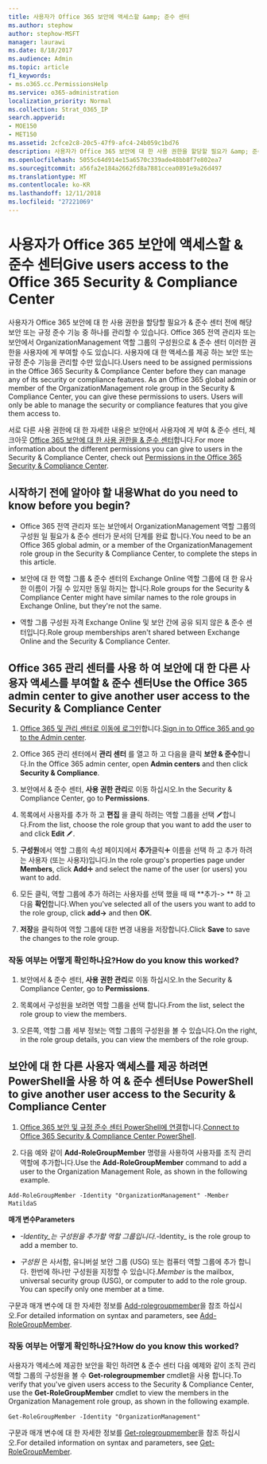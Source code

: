 ```yaml
---
title: 사용자가 Office 365 보안에 액세스할 &amp; 준수 센터
ms.author: stephow
author: stephow-MSFT
manager: laurawi
ms.date: 8/18/2017
ms.audience: Admin
ms.topic: article
f1_keywords:
- ms.o365.cc.PermissionsHelp
ms.service: o365-administration
localization_priority: Normal
ms.collection: Strat_O365_IP
search.appverid:
- MOE150
- MET150
ms.assetid: 2cfce2c8-20c5-47f9-afc4-24b059c1bd76
description: 사용자가 Office 365 보안에 대 한 사용 권한을 할당할 필요가 &amp; 준수 센터 전에 해당 보안 또는 규정 준수 기능 중 하나를 관리할 수 있습니다.
ms.openlocfilehash: 5055c64d914e15a6570c339ade48bb8f7e802ea7
ms.sourcegitcommit: a56fa2e184a2662fd8a7881ccea0891e9a26d497
ms.translationtype: MT
ms.contentlocale: ko-KR
ms.lasthandoff: 12/11/2018
ms.locfileid: "27221069"
---
```

# <a name="give-users-access-to-the-office-365-security-amp-compliance-center"></a><span data-ttu-id="fd0f9-103">사용자가 Office 365 보안에 액세스할 &amp; 준수 센터</span><span class="sxs-lookup"><span data-stu-id="fd0f9-103">Give users access to the Office 365 Security &amp; Compliance Center</span></span>

<span data-ttu-id="fd0f9-p101">사용자가 Office 365 보안에 대 한 사용 권한을 할당할 필요가 &amp; 준수 센터 전에 해당 보안 또는 규정 준수 기능 중 하나를 관리할 수 있습니다. Office 365 전역 관리자 또는 보안에서 OrganizationManagement 역할 그룹의 구성원으로 &amp; 준수 센터 이러한 권한을 사용자에 게 부여할 수도 있습니다. 사용자에 대 한 액세스를 제공 하는 보안 또는 규정 준수 기능을 관리할 수만 있습니다.</span><span class="sxs-lookup"><span data-stu-id="fd0f9-p101">Users need to be assigned permissions in the Office 365 Security &amp; Compliance Center before they can manage any of its security or compliance features. As an Office 365 global admin or member of the OrganizationManagement role group in the Security &amp; Compliance Center, you can give these permissions to users. Users will only be able to manage the security or compliance features that you give them access to.</span></span> 
  
<span data-ttu-id="fd0f9-107">서로 다른 사용 권한에 대 한 자세한 내용은 보안에서 사용자에 게 부여 &amp; 준수 센터, 체크아웃 [Office 365 보안에 대 한 사용 권한을 &amp; 준수 센터](permissions-in-the-security-and-compliance-center.md)합니다.</span><span class="sxs-lookup"><span data-stu-id="fd0f9-107">For more information about the different permissions you can give to users in the Security &amp; Compliance Center, check out [Permissions in the Office 365 Security &amp; Compliance Center](permissions-in-the-security-and-compliance-center.md).</span></span>
  
## <a name="what-do-you-need-to-know-before-you-begin"></a><span data-ttu-id="fd0f9-108">시작하기 전에 알아야 할 내용</span><span class="sxs-lookup"><span data-stu-id="fd0f9-108">What do you need to know before you begin?</span></span>

- <span data-ttu-id="fd0f9-109">Office 365 전역 관리자 또는 보안에서 OrganizationManagement 역할 그룹의 구성원 일 필요가 &amp; 준수 센터가 문서의 단계를 완료 합니다.</span><span class="sxs-lookup"><span data-stu-id="fd0f9-109">You need to be an Office 365 global admin, or a member of the OrganizationManagement role group in the Security &amp; Compliance Center, to complete the steps in this article.</span></span>
    
- <span data-ttu-id="fd0f9-110">보안에 대 한 역할 그룹 &amp; 준수 센터의 Exchange Online 역할 그룹에 대 한 유사한 이름이 가질 수 있지만 동일 하지는 합니다.</span><span class="sxs-lookup"><span data-stu-id="fd0f9-110">Role groups for the Security &amp; Compliance Center might have similar names to the role groups in Exchange Online, but they're not the same.</span></span> 
    
- <span data-ttu-id="fd0f9-111">역할 그룹 구성원 자격 Exchange Online 및 보안 간에 공유 되지 않은 &amp; 준수 센터입니다.</span><span class="sxs-lookup"><span data-stu-id="fd0f9-111">Role group memberships aren't shared between Exchange Online and the Security &amp; Compliance Center.</span></span>
    
## <a name="use-the-office-365-admin-center-to-give-another-user-access-to-the-security-amp-compliance-center"></a><span data-ttu-id="fd0f9-112">Office 365 관리 센터를 사용 하 여 보안에 대 한 다른 사용자 액세스를 부여할 &amp; 준수 센터</span><span class="sxs-lookup"><span data-stu-id="fd0f9-112">Use the Office 365 admin center to give another user access to the Security &amp; Compliance Center</span></span>

1. <span data-ttu-id="fd0f9-113">[Office 365 및 관리 센터로 이동에 로그인](https://go.microsoft.com/fwlink/p/?LinkId=525275)합니다.</span><span class="sxs-lookup"><span data-stu-id="fd0f9-113">[Sign in to Office 365 and go to the Admin center](https://go.microsoft.com/fwlink/p/?LinkId=525275).</span></span>
    
2. <span data-ttu-id="fd0f9-114">Office 365 관리 센터에서 **관리 센터** 를 열고 하 고 다음을 클릭 **보안 &amp; 준수**합니다.</span><span class="sxs-lookup"><span data-stu-id="fd0f9-114">In the Office 365 admin center, open **Admin centers** and then click **Security &amp; Compliance**.</span></span> 
    
3. <span data-ttu-id="fd0f9-115">보안에서 &amp; 준수 센터, **사용 권한 관리**로 이동 하십시오.</span><span class="sxs-lookup"><span data-stu-id="fd0f9-115">In the Security &amp; Compliance Center, go to **Permissions**.</span></span>
    
4. <span data-ttu-id="fd0f9-116">목록에서 사용자를 추가 하 고 **편집** 을 클릭 하려는 역할 그룹을 선택 ![편집 아이콘](media/O365_MDM_CreatePolicy_EditIcon.gif)합니다.</span><span class="sxs-lookup"><span data-stu-id="fd0f9-116">From the list, choose the role group that you want to add the user to and click **Edit** ![Edit icon](media/O365_MDM_CreatePolicy_EditIcon.gif).</span></span>
    
5. <span data-ttu-id="fd0f9-117">**구성원**에서 역할 그룹의 속성 페이지에서 **추가**클릭![아이콘 추가](media/ITPro-EAC-AddIcon.gif) 이름을 선택 하 고 추가 하려는 사용자 (또는 사용자)입니다.</span><span class="sxs-lookup"><span data-stu-id="fd0f9-117">In the role group's properties page under **Members**, click **Add**![Add Icon](media/ITPro-EAC-AddIcon.gif) and select the name of the user (or users) you want to add.</span></span> 
    
6. <span data-ttu-id="fd0f9-118">모든 클릭, 역할 그룹에 추가 하려는 사용자를 선택 했을 때 때 \*\*추가-\> \*\* 하 고 다음 **확인**합니다.</span><span class="sxs-lookup"><span data-stu-id="fd0f9-118">When you've selected all of the users you want to add to the role group, click **add-\>** and then **OK**.</span></span>
    
7. <span data-ttu-id="fd0f9-119">**저장**을 클릭하여 역할 그룹에 대한 변경 내용을 저장합니다.</span><span class="sxs-lookup"><span data-stu-id="fd0f9-119">Click **Save** to save the changes to the role group.</span></span> 
    
### <a name="how-do-you-know-this-worked"></a><span data-ttu-id="fd0f9-120">작동 여부는 어떻게 확인하나요?</span><span class="sxs-lookup"><span data-stu-id="fd0f9-120">How do you know this worked?</span></span>

1. <span data-ttu-id="fd0f9-121">보안에서 &amp; 준수 센터, **사용 권한 관리**로 이동 하십시오.</span><span class="sxs-lookup"><span data-stu-id="fd0f9-121">In the Security &amp; Compliance Center, go to **Permissions**.</span></span>
    
2. <span data-ttu-id="fd0f9-122">목록에서 구성원을 보려면 역할 그룹을 선택 합니다.</span><span class="sxs-lookup"><span data-stu-id="fd0f9-122">From the list, select the role group to view the members.</span></span>
    
3. <span data-ttu-id="fd0f9-123">오른쪽, 역할 그룹 세부 정보는 역할 그룹의 구성원을 볼 수 있습니다.</span><span class="sxs-lookup"><span data-stu-id="fd0f9-123">On the right, in the role group details, you can view the members of the role group.</span></span>
    
## <a name="use-powershell-to-give-another-user-access-to-the-security-amp-compliance-center"></a><span data-ttu-id="fd0f9-124">보안에 대 한 다른 사용자 액세스를 제공 하려면 PowerShell을 사용 하 여 &amp; 준수 센터</span><span class="sxs-lookup"><span data-stu-id="fd0f9-124">Use PowerShell to give another user access to the Security &amp; Compliance Center</span></span>

1. <span data-ttu-id="fd0f9-125">[Office 365 보안 및 규정 준수 센터 PowerShell에 연결](https://docs.microsoft.com/en-us/powershell/exchange/office-365-scc/connect-to-scc-powershell/connect-to-scc-powershell?view=exchange-ps)합니다.</span><span class="sxs-lookup"><span data-stu-id="fd0f9-125">[Connect to Office 365 Security & Compliance Center PowerShell](https://docs.microsoft.com/en-us/powershell/exchange/office-365-scc/connect-to-scc-powershell/connect-to-scc-powershell?view=exchange-ps).</span></span>
    
2. <span data-ttu-id="fd0f9-126">다음 예와 같이 **Add-RoleGroupMember** 명령을 사용하여 사용자를 조직 관리 역할에 추가합니다.</span><span class="sxs-lookup"><span data-stu-id="fd0f9-126">Use the **Add-RoleGroupMember** command to add a user to the Organization Management Role, as shown in the following example.</span></span> 
    
  ```
  Add-RoleGroupMember -Identity "OrganizationManagement" -Member MatildaS
  
  ```

 <span data-ttu-id="fd0f9-127">**매개 변수**</span><span class="sxs-lookup"><span data-stu-id="fd0f9-127">**Parameters**</span></span>
  
- <span data-ttu-id="fd0f9-128">_-Identity_는 구성원을 추가할 역할 그룹입니다.</span><span class="sxs-lookup"><span data-stu-id="fd0f9-128">_-Identity_ is the role group to add a member to.</span></span> 
    
- <span data-ttu-id="fd0f9-p102">_구성원_ 은 사서함, 유니버설 보안 그룹 (USG) 또는 컴퓨터 역할 그룹에 추가 합니다. 한번에 하나만 구성원을 지정할 수 있습니다.</span><span class="sxs-lookup"><span data-stu-id="fd0f9-p102">_Member_ is the mailbox, universal security group (USG), or computer to add to the role group. You can specify only one member at a time.</span></span> 
    
<span data-ttu-id="fd0f9-131">구문과 매개 변수에 대 한 자세한 정보를 [Add-rolegroupmember](https://go.microsoft.com/fwlink/p/?LinkId=510859)을 참조 하십시오.</span><span class="sxs-lookup"><span data-stu-id="fd0f9-131">For detailed information on syntax and parameters, see [Add-RoleGroupMember](https://go.microsoft.com/fwlink/p/?LinkId=510859).</span></span>
  
### <a name="how-do-you-know-this-worked"></a><span data-ttu-id="fd0f9-132">작동 여부는 어떻게 확인하나요?</span><span class="sxs-lookup"><span data-stu-id="fd0f9-132">How do you know this worked?</span></span>

<span data-ttu-id="fd0f9-133">사용자가 액세스에 제공한 보안을 확인 하려면 &amp; 준수 센터 다음 예제와 같이 조직 관리 역할 그룹의 구성원을 볼 수 **Get-rolegroupmember** cmdlet을 사용 합니다.</span><span class="sxs-lookup"><span data-stu-id="fd0f9-133">To verify that you've given users access to the Security &amp; Compliance Center, use the **Get-RoleGroupMember** cmdlet to view the members in the Organization Management role group, as shown in the following example.</span></span> 
  
```
Get-RoleGroupMember -Identity "OrganizationManagement"

```

<span data-ttu-id="fd0f9-134">구문과 매개 변수에 대 한 자세한 정보를 [Get-rolegroupmember](https://go.microsoft.com/fwlink/p/?LinkId=510860)을 참조 하십시오.</span><span class="sxs-lookup"><span data-stu-id="fd0f9-134">For detailed information on syntax and parameters, see [Get-RoleGroupMember](https://go.microsoft.com/fwlink/p/?LinkId=510860).</span></span>
  

